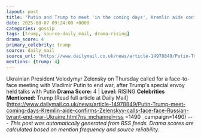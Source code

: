 ```yaml
---
layout: post
title: "Putin and Trump to meet 'in the coming days', Kremlin aide confirms as Zelenskyy calls for face-to-face with Russian tyrant to end the war in Ukraine"
date: 2025-08-07 09:24:00 +0000
categories: gossip
tags: [trump, source-daily_mail, drama-rising]
drama_score: 4
primary_celebrity: trump
source: daily_mail
source_url: "https://www.dailymail.co.uk/news/article-14978849/Putin-Trump-meet-coming-days-Kremlin-aide-confirms-Zelenskyy-calls-face-face-Russian-tyrant-end-war-Ukraine.html?ns_mchannel=rss&1490&campaign=1490"
mentions: {trump: 4}
---
```


Ukrainian President Volodymyr Zelensky on Thursday called for a face-to-face meeting with Vladimir Putin to end war, after Trump's special envoy held talks with Putin **Drama Score:** 4 | **Level:** RISING **Celebrities Mentioned:** Trump [Read full article at Daily Mail](https://www.dailymail.co.uk/news/article-14978849/Putin-Trump-meet-coming-days-Kremlin-aide-confirms-Zelenskyy-calls-face-face-Russian-tyrant-end-war-Ukraine.html?ns_mchannel=rss =1490 _campaign=1490) --- *This post was automatically generated from RSS feeds. Drama scores are calculated based on mention frequency and source reliability.*